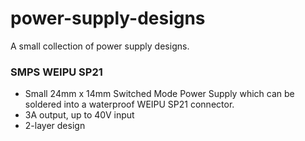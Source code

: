 # power-supply-designs
A small collection of power supply designs.

### SMPS WEIPU SP21
- Small 24mm x 14mm Switched Mode Power Supply which can be soldered into a waterproof WEIPU SP21 connector.
- 3A output, up to 40V input
- 2-layer design
